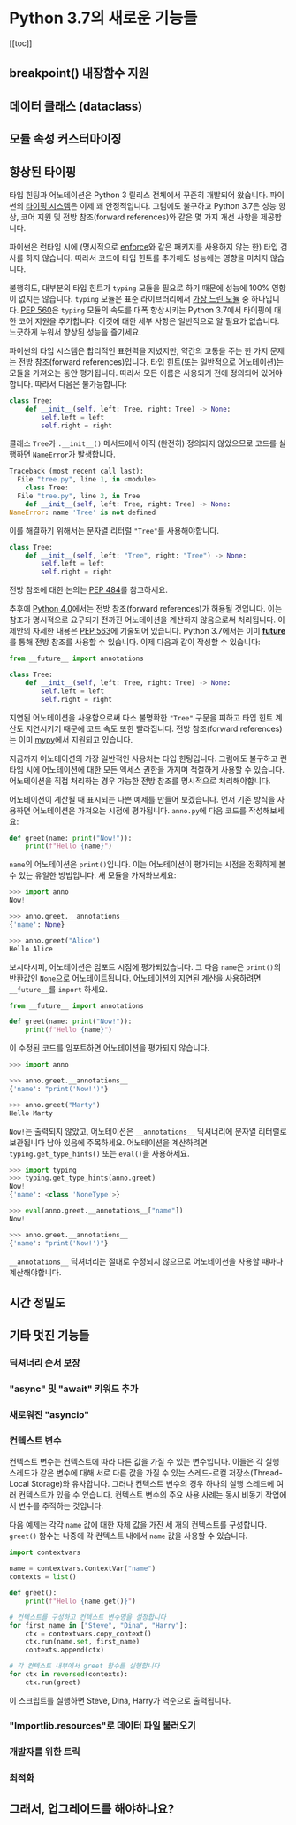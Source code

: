 # Python 3.7의 새로운 기능들

[[toc]]

## breakpoint() 내장함수 지원



## 데이터 클래스 (dataclass)



## 모듈 속성 커스터마이징



## 향상된 타이핑

타입 힌팅과 어노테이션은 Python 3 릴리스 전체에서 꾸준히 개발되어 왔습니다.
파이썬의 [타이핑 시스템](https://www.youtube.com/watch?v=2xWhaALHTvU)은 이제 꽤 안정적입니다.
그럼에도 불구하고 Python 3.7은 성능 향상, 코어 지원 및 전방 참조(forward references)와 같은 몇 가지 개선 사항을 제공합니다.

파이썬은 런타임 시에 (명시적으로 [enforce](https://pypi.org/project/enforce/)와 같은 패키지를 사용하지 않는 한) 타입 검사를 하지 않습니다.
따라서 코드에 타입 힌트를 추가해도 성능에는 영향을 미치지 않습니다.

불행히도, 대부분의 타입 힌트가 `typing` 모듈을 필요로 하기 때문에 성능에 100% 영향이 없지는 않습니다.
`typing` 모듈은 표준 라이브러리에서 [가장 느린 모듈](https://www.python.org/dev/peps/pep-0560/#performance) 중 하나입니다.
[PEP 560](https://www.python.org/dev/peps/pep-0560/)은 `typing` 모듈의 속도를 대폭 향상시키는 Python 3.7에서 타이핑에 대한 코어 지원을 추가합니다.
이것에 대한 세부 사항은 일반적으로 알 필요가 없습니다. 느긋하게 누워서 향상된 성능을 즐기세요.

파이썬의 타입 시스템은 합리적인 표현력을 지녔지만, 약간의 고통을 주는 한 가지 문제는 전방 참조(forward references)입니다.
타입 힌트(또는 일반적으로 어노테이션)는 모듈을 가져오는 동안 평가됩니다.
따라서 모든 이름은 사용되기 전에 정의되어 있어야합니다.
따라서 다음은 불가능합니다:

```python
class Tree:
    def __init__(self, left: Tree, right: Tree) -> None:
        self.left = left
        self.right = right
```

클래스 `Tree`가 `.__init__()` 메서드에서 아직 (완전히) 정의되지 않았으므로 코드를 실행하면 `NameError`가 발생합니다.

```python
Traceback (most recent call last):
  File "tree.py", line 1, in <module>
    class Tree:
  File "tree.py", line 2, in Tree
    def __init__(self, left: Tree, right: Tree) -> None:
NameError: name 'Tree' is not defined
```

이를 해결하기 위해서는 문자열 리터럴 `"Tree"`를 사용해야합니다.

```python
class Tree:
    def __init__(self, left: "Tree", right: "Tree") -> None:
        self.left = left
        self.right = right
```

전방 참조에 대한 논의는 [PEP 484](https://www.python.org/dev/peps/pep-0484/#forward-references)를 참고하세요.

추후에 [Python 4.0](http://www.curiousefficiency.org/posts/2014/08/python-4000.html)에서는 전방 참조(forward references)가 허용될 것입니다.
이는 참조가 명시적으로 요구되기 전까진 어노테이션을 계산하지 않음으로써 처리됩니다.
이 제안의 자세한 내용은 [PEP 563](https://www.python.org/dev/peps/pep-0563/)에 기술되어 있습니다.
Python 3.7에서는 이미 [__future__](https://docs.python.org/3/library/__future__.html)를 통해 전방 참조를 사용할 수 있습니다.
이제 다음과 같이 작성할 수 있습니다:

```python
from __future__ import annotations

class Tree:
    def __init__(self, left: Tree, right: Tree) -> None:
        self.left = left
        self.right = right
```

지연된 어노테이션을 사용함으로써 다소 불명확한 `"Tree"` 구문을 피하고 타입 힌트 계산도 지연시키기 때문에 코드 속도 또한 빨라집니다.
전방 참조(forward references)는 이미 [mypy](http://mypy-lang.org/)에서 지원되고 있습니다.

지금까지 어노테이션의 가장 일반적인 사용처는 타입 힌팅입니다.
그럼에도 불구하고 런타임 시에 어노테이션에 대한 모든 액세스 권한을 가지며 적절하게 사용할 수 있습니다.
어노테이션을 직접 처리하는 경우 가능한 전방 참조를 명시적으로 처리해야합니다.

어노테이션이 계산될 때 표시되는 나쁜 예제를 만들어 보겠습니다.
먼저 기존 방식을 사용하면 어노테이션은 가져오는 시점에 평가됩니다.
`anno.py`에 다음 코드를 작성해보세요:

```python
def greet(name: print("Now!")):
    print(f"Hello {name}")
```

`name`의 어노테이션은 `print()`입니다.
이는 어노테이션이 평가되는 시점을 정확하게 볼 수 있는 유일한 방법입니다.
새 모듈을 가져와보세요:

```python
>>> import anno
Now!

>>> anno.greet.__annotations__
{'name': None}

>>> anno.greet("Alice")
Hello Alice
```

보시다시피, 어노테이션은 임포트 시점에 평가되었습니다.
그 다음 `name`은 `print()`의 반환값인 `None`으로 어노테이트됩니다.
어노테이션의 지연된 계산을 사용하려면 `__future__`를 `import` 하세요.

```python
from __future__ import annotations

def greet(name: print("Now!")):
    print(f"Hello {name}")
```

이 수정된 코드를 임포트하면 어노테이션을 평가되지 않습니다.

```python
>>> import anno

>>> anno.greet.__annotations__
{'name': "print('Now!')"}

>>> anno.greet("Marty")
Hello Marty
```

`Now!`는 출력되지 않았고, 어노테이션은 `__annotations__` 딕셔너리에 문자열 리터럴로 보관됩니다 남아 있음에 주목하세요.
어노테이션을 계산하려면 `typing.get_type_hints()` 또는 `eval()`을 사용하세요.

```python
>>> import typing
>>> typing.get_type_hints(anno.greet)
Now!
{'name': <class 'NoneType'>}

>>> eval(anno.greet.__annotations__["name"])
Now!

>>> anno.greet.__annotations__
{'name': "print('Now!')"}
```

`__annotations__` 딕셔너리는 절대로 수정되지 않으므로 어노테이션을 사용할 때마다 계산해야합니다.


## 시간 정밀도



## 기타 멋진 기능들



### 딕셔너리 순서 보장



### "async" 및 "await" 키워드 추가



### 새로워진 "asyncio"



### 컨텍스트 변수

컨텍스트 변수는 컨텍스트에 따라 다른 값을 가질 수 있는 변수입니다.
이들은 각 실행 스레드가 같은 변수에 대해 서로 다른 값을 가질 수 있는 스레드-로컬 저장소(Thread-Local Storage)와 유사합니다.
그러나 컨텍스트 변수의 경우 하나의 실행 스레드에 여러 컨텍스트가 있을 수 있습니다.
컨텍스트 변수의 주요 사용 사례는 동시 비동기 작업에서 변수를 추적하는 것입니다.

다음 예제는 각각 `name` 값에 대한 자체 값을 가진 세 개의 컨텍스트를 구성합니다.
`greet()` 함수는 나중에 각 컨텍스트 내에서 `name` 값을 사용할 수 있습니다.

```python
import contextvars

name = contextvars.ContextVar("name")
contexts = list()

def greet():
    print(f"Hello {name.get()}")

# 컨텍스트를 구성하고 컨텍스트 변수명을 설정합니다
for first_name in ["Steve", "Dina", "Harry"]:
    ctx = contextvars.copy_context()
    ctx.run(name.set, first_name)
    contexts.append(ctx)

# 각 컨텍스트 내부에서 greet 함수를 실행합니다
for ctx in reversed(contexts):
    ctx.run(greet)
```

이 스크립트를 실행하면 Steve, Dina, Harry가 역순으로 출력됩니다.

### "Importlib.resources"로 데이터 파일 불러오기



### 개발자를 위한 트릭



### 최적화



## 그래서, 업그레이드를 해야하나요?